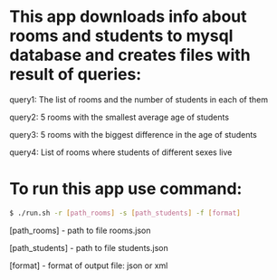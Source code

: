 # This app downloads info about rooms and students to mysql database and creates files with result of queries:

query1: The list of rooms and the number of students in each of them

query2: 5 rooms with the smallest average age of students

query3: 5 rooms with the biggest difference in the age of students

query4: List of rooms where students of different sexes live

# To run this app use command:

```sh
$ ./run.sh -r [path_rooms] -s [path_students] -f [format]

```

[path_rooms]  - path to file rooms.json

[path_students]  - path to file students.json

[format] - format of output file: json or xml

